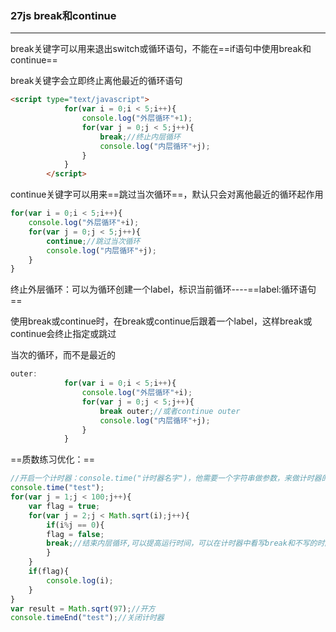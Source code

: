 ### 27js break和continue

---

break关键字可以用来退出switch或循环语句，不能在==if语句中使用break和continue==

break关键字会立即终止离他最近的循环语句

```html
<script type="text/javascript">
			for(var i = 0;i < 5;i++){
				console.log("外层循环"+1);
				for(var j = 0;j < 5;j++){
					break;//终止内层循环
					console.log("内层循环"+j);
				}
			}
		</script>
```

continue关键字可以用来==跳过当次循环==，默认只会对离他最近的循环起作用

```js
for(var i = 0;i < 5;i++){
	console.log("外层循环"+i);
	for(var j = 0;j < 5;j++){
		continue;//跳过当次循环
		console.log("内层循环"+j);
	}
}
```

终止外层循环：可以为循环创建一个label，标识当前循环----==label:循环语句==

 使用break或continue时，在break或continue后跟着一个label，这样break或continue会终止指定或跳过

 当次的循环，而不是最近的

```js
outer:
			for(var i = 0;i < 5;i++){
				console.log("外层循环"+i);
				for(var j = 0;j < 5;j++){
					break outer;//或者continue outer
					console.log("内层循环"+j);
				}
			}
```

==质数练习优化：==

```js
//开启一个计时器：console.time("计时器名字")，他需要一个字符串做参数，来做计时器的标识
console.time("test");
for(var j = 1;j < 100;j++){
	var flag = true;
	for(var j = 2;j < Math.sqrt(i);j++){
		if(i%j == 0){
		flag = false;
		break;//结束内层循环,可以提高运行时间，可以在计时器中看写break和不写的时间区别 
		}
	}
	if(flag){
		console.log(i);
	}
}
var result = Math.sqrt(97);//开方
console.timeEnd("test");//关闭计时器
```

